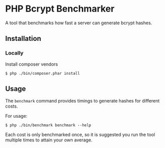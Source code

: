 PHP Bcrypt Benchmarker
==========================

A tool that benchmarks how fast a server can generate bcrypt hashes.

Installation
------------

### Locally

Install composer vendors

    $ php ./bin/composer.phar install

Usage
-----

The `benchmark` command provides timings to generate hashes for different costs.

For usage: 

    $ php ./bin/benchmark benchmark --help

Each cost is only benchmarked once, so it is suggested you run the tool multiple times to attain your own average.